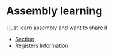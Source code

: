 # Assembly learning

I just learn assembly and want to share it

- [Section](https://www.section.io/engineering-education/assembly-part-1/)
- [Registers Information](https://cs.lmu.edu/~ray/notes/nasmtutorial/)
